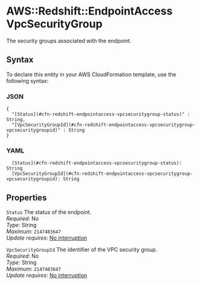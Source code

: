 # AWS::Redshift::EndpointAccess VpcSecurityGroup<a name="aws-properties-redshift-endpointaccess-vpcsecuritygroup"></a>

The security groups associated with the endpoint\.

## Syntax<a name="aws-properties-redshift-endpointaccess-vpcsecuritygroup-syntax"></a>

To declare this entity in your AWS CloudFormation template, use the following syntax:

### JSON<a name="aws-properties-redshift-endpointaccess-vpcsecuritygroup-syntax.json"></a>

```
{
  "[Status](#cfn-redshift-endpointaccess-vpcsecuritygroup-status)" : String,
  "[VpcSecurityGroupId](#cfn-redshift-endpointaccess-vpcsecuritygroup-vpcsecuritygroupid)" : String
}
```

### YAML<a name="aws-properties-redshift-endpointaccess-vpcsecuritygroup-syntax.yaml"></a>

```
  [Status](#cfn-redshift-endpointaccess-vpcsecuritygroup-status): String
  [VpcSecurityGroupId](#cfn-redshift-endpointaccess-vpcsecuritygroup-vpcsecuritygroupid): String
```

## Properties<a name="aws-properties-redshift-endpointaccess-vpcsecuritygroup-properties"></a>

`Status` <a name="cfn-redshift-endpointaccess-vpcsecuritygroup-status"></a>
The status of the endpoint\.  
_Required_: No  
_Type_: String  
_Maximum_: `2147483647`  
_Update requires_: [No interruption](https://docs.aws.amazon.com/AWSCloudFormation/latest/UserGuide/using-cfn-updating-stacks-update-behaviors.html#update-no-interrupt)

`VpcSecurityGroupId` <a name="cfn-redshift-endpointaccess-vpcsecuritygroup-vpcsecuritygroupid"></a>
The identifier of the VPC security group\.  
_Required_: No  
_Type_: String  
_Maximum_: `2147483647`  
_Update requires_: [No interruption](https://docs.aws.amazon.com/AWSCloudFormation/latest/UserGuide/using-cfn-updating-stacks-update-behaviors.html#update-no-interrupt)
